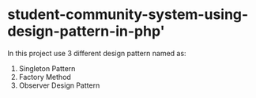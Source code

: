 # student-community-system-using-design-pattern-in-php'
In this project use 3 different design pattern named as:
1. Singleton Pattern
2. Factory Method
3. Observer Design Pattern
